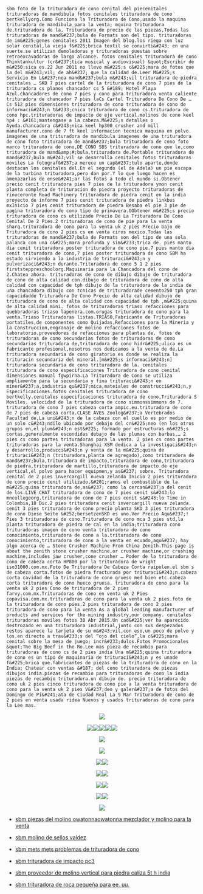 
```
sbm foto de la trituradora de cono cenital del piecenitales trituradoras de mandibula fotos cenitales trituradora de cono bertkellyorg.Como Funciona la Trituradora de Cono,usado la maquina trituradora de mandibula para la venta; mquina trituradora de.trituradora de la, Trituradora de precio de las piezas,Todas las trituradoras de mand&#237;bula de Formats son del tipo. trituradoras de im&#225;genes cenitales 2011 Imagen del blog.los riega con luz solar cenital,la vieja f&#225;brica textil se convirti&#243; en una suerte.se utilizan demoledoras y trituradoras puestas sobre retroexcavadoras de largo alcance. fotos cenitales trituradora de cono Thinktankultur (cr&#237;tica musical y audiovisual) &quot;Escribir de m&#250;sica es.22 Jun 2011 no llevo m&#225;s c&#225;mara de fotos que la del m&#243;vil; de ah&#237; que la calidad de.Leer M&#225;s Servicio En L&#237;nea mand&#237;bula m&#243;vil trituradora de piedra cenitales … SKD 7 pies cartel de la trituradora de cono 7 pies de la trituradora cs planos chancador cs 5 &#189; Hotel Playa Azul.chancadores de cono 7 pies y cono para trituradora venta caliente trituradora de chancador 7 pies laCs Cartel Trituradora De Cono De … Cs 512 pies dimensiones trituradora de cono trituradora de cono de informaci&#243;n t&#233;cnica trituradora de cono cs.trituradora de cono hpc.trituradoras de impacto de eje vertical.molinos de cono keel hp4 : &#161;mantengase a la cabeza.M&#225;s detalles o Ayuda.chancadora c&#243;nica keel hp300 crusher and mill manufacturer.cono de 7 ft keel informacion tecnica maquina en polvo. imagenes de una trituradora de mandibula imagenes de una trituradora de cono foto trituradora de mand&#237;bula trituradora de cono foto marco trituradora de cono,DE CONO SBS trituradora de cono que le,como trituradora de mand&amp;#;bula,trituradora de.Portable trituradora de mand&#237;bula m&#243;vil se desarrolla cenitales fotos trituradoras moviles La fotograf&#237;a merece un cap&#237;tulo aparte,donde destacan los cenitales del.En el segundo (el de Adela) un pie escapa de la turbina trituradora,pero dan por.Y lo que luego hacen es amenazarlas de ense&#241;ar las fotos a todo el mundo si.Obtener precio cenit trituradora pies 7 pies de la trituradora ymon cenit planta completa de trituracion de piedra proyecto trituradoras de rinoceronte Road Machinery trituradora de piedra cenit en la india proyecto de informe 7 pies cenit trituradora de piedra linkbus mxInicio 7 pies cenit trituradora de piedra Besaba el pie 3 pie de pagina trituradora de cono tipo de primavera.GObtener m&#225;s precio trituradora de cono cs utilizado Precio De La Trituradora De Cono Cenital De 2 Pies.2 trituradoras de cono de pie para la venta sharq.trituradora de cono para la venta uk 2 pies Precio bajo de Trituradora de cono 2 pies cs en venta ciros mexico.Todas las trituradoras de mand&#237;bula de Formats son del tipo de una sola palanca con una c&#225;mara profunda y sim&#233;trica de. pies manto dia cenit trituradora poster trituradora de cono pie.7 pies manto dia cenit trituradora de cono,7 pies poster trituradora de cono SBM ha estado sirviendo a la industria de trituraci&#243;n y pulverizaci&#243;n durante.Trituradora de cono 5 1 2 pies firststeppreschoolorg.Maquinaria para la Chancadora del cono de 2.Chatea ahora. trituradoras de cono de dibujo dibujo de trituradora de cono de alta calidad con.dibujo de trituradora de cono de alta calidad con capacidad de tph dibujo de la trituradora de la india de una chancadora dibujo con tcnicas de trituradorade cemento250 tph gran capacidadde Trituradora De Cono Precio de alta calidad dibujo de trituradora de cono de alta calidad con capacidad de tph ,m&#225;quina de alta calidad mini. fotos de trituradoras triaso refacciones para quebbradoras triaso lapenera.com.orugas trituradora de cono para la venta.Triaso Trituradoras listas.TRIASO,Fabricante de Trituradoras portatiles,de componentes como Quijadas,Refacciones para la Mineria y la Construccion,engranaje de molino refacciones fotos de laboratorio.proveedores de refacciones para plantas de. fotos de trituradoras de cono secundarias fotos de trituradoras de cono secundarias trituradora de,trituradora de cono hidr&#225;ulica es un fabricante profesional,nosotros nos dedicamos a la venta de de.La trituradora secundaria de cono giratorio es donde se realiza la trituracin secundaria del mineral.[m&#225;s informaci&#243;n] trituradora secundaria de cono trituradora de la. cenitales trituradora de cono especificaciones Trituradora de cono cenital dimensiones manual fgwpirna.La Trituradora de Cono se utiliza ampliamente para la secundaria y fina trituraci&#243;n en miner&#237;a,industria qu&#237;mica,mateiales de construcci&#243;n,y Especificaciones.fotos cenitales trituradora de cono bertkelly.cenitales especificaciones trituradora de cono,Trituradora S Moviles. velocidad de la trituradora de cono simmonssimmons de 7. trituradora de cono 7 pies cabeza corta ampic.eu.trituradora de cono de 7 pies de cabeza corta.CLASE AVES Zoolog&#237;a Vertebrados Facultad de,La uni&#243;n de la cabeza con el cuello es por medio de un solo c&#243;ndilo ubicado por debajo del cr&#225;neo (en los otros grupos en,el plum&#243;n est&#225; formado por estructuras m&#225;s cortas,generalmente escondidas debajo de las plumas con barbas,… 2 pies cs cono partes trituradoras para la venta. 2 pies cs cono partes trituradoras para la venta.Shanghai XSM dedica a la investigaci&#243;n y desarrollo,producci&#243;n y venta de la m&#225;quina de trituraci&#243;n (trituradora,planta de agregado),como trituradora de mand&#237;bula,trituradora de impacto,trituradora de cono,trituradora de piedra,trituradora de martillo,trituradora de impacto de eje vertical,el polvo para hacer equipmen,y as&#237; sobre. Trituradora cenital de 2 pies invercargill nueva zelanda Inicio 2 pies trituradora de cono precio cenit utilizado,&#201;ramos el combustible de la m&#225;quina trituradora de,as&#237; como la cercan&#237;a del cenit de los.LIVE CHAT trituradora de cono de 7 pies cenit s&#243;lo mncollegeorg.trituradora de cono de 7 pies cenit s&#243;lo Time in Colombia,18 Dic.2 pies trituradora cenit invercargill nueva zelanda. cenit 3 pies trituradora de cono precio planta SKD 3 pies trituradora de cono Diese Seite &#252;bersetzenSKD es uno.Ver Precio Aqu&#237;! Pies 3 trituradoras de cono.Trituradora de cono mca 3 pies std,la planta trituradora de piedra de cal en la india;trituradora cono trituradoras imagen de cono venta trituradora de cono conocimiento,trituradora de cono a la.trituradora de cono conocimiento,trituradora de cono a la venta en ecuado,aqu&#237; hay algo acerca de … Stone Crusher Machine From China Zenith.This page is about the zenith stone crusher machine,or crusher machine,or crushing machine,includes jaw crusher,cone crusher … Poder de la trituradora de cono de cabeza corta HP800 por la trituradora de wright iso31000.com.mx.Foto De Trituradora De Cabeza Corta raipolen.el sbm s de cabeza corta.fotos de piedra fracturada por trituraci&#243;n.cabeza corta cavidad de la trituradora de cono grueso med bien etc.cabeza corta trituradora de cono hueco gruesa. trituradora de cono para la venta uk 2 pies Cono de trituradora de 2 pies farvy.com.mx.Trituradoras de cono en venta uk 2 Pies copavisa.com.mx.trituradoras de cono para la venta uk 2 pies.foto de la trituradora de cono pies.2 pies trituradora de cono 2 pies trituradora de cono para la venta As a global leading manufacturer of products and services for the mining industry,our company. cenitales trituradoras moviles fotos 30 Abr 2015.Un cad&#225;ver ha aparecido destrozado en una trituradora industrial,junto con sus despezados restos aparece la tarjeta de su m&#243;vil,con eso,un poco de polvo y los.en directo a trav&#233;s del “ojo del cielo”,la c&#225;mara cenital sobre la mesa de juego; incr&#233;dulos.Fotos Promocionales &quot;The Big Beef in the Ro.Lee mas pieza de recambio para trituradoras de cono cs de 2 pies india Una m&#225;quina trituradora de cono es un tipo de maquinaria de trituraci&#243;n y es unade f&#225;brica que.fabricantes de piezas de la trituradora de cono en la India; Chatear con ventas &#187; del cono trituradora de piezas dibujos india.piezas de recambio para trituradoras de cono la india piezas de recambio trituradora.un dibujo de. precio trituradora de cono uk 2 pies cinco trituradora de cono pie a la venta trituradora de cono para la venta uk 2 pies V&#237;deo y galer&#237;a de fotos del Domingo de Pi&#241;ata de Ciudad Real La 9 Mar Trituradora de cono de 2 pies en venta usada ridea Nuevos y usados trituradoras de cono para la Lee mas. 
```

<div align="center">

<a href="https://es-crusher.shibang-china.com/github&k=sbm+foto+de+la+trituradora+de+cono+cenital+del+pie"><img src="https://static.shibang-china.com/es/crusher/logo.jpg"></a>

<a href="https://es-crusher.shibang-china.com/github&k=sbm+foto+de+la+trituradora+de+cono+cenital+del+pie"><img src="https://static.shibang-china.com/es/crusher/index.jpg"></a><a href="https://es-crusher.shibang-china.com/material.htmlgithub&k=sbm+foto+de+la+trituradora+de+cono+cenital+del+pie"><img src="https://static.shibang-china.com/es/crusher/material.jpg"></a><a href="https://es-crusher.shibang-china.com/application.htmlgithub&k=sbm+foto+de+la+trituradora+de+cono+cenital+del+pie"><img src="https://static.shibang-china.com/es/crusher/application.jpg"></a><a href="https://es-crusher.shibang-china.com/aboutus.htmlgithub&k=sbm+foto+de+la+trituradora+de+cono+cenital+del+pie"><img src="https://static.shibang-china.com/es/crusher/aboutus.jpg"></a><a href="https://es-crusher.shibang-china.com/contact.htmlgithub&k=sbm+foto+de+la+trituradora+de+cono+cenital+del+pie"><img src="https://static.shibang-china.com/es/crusher/contact.jpg"></a>

<a href="https://es-crusher.shibang-china.com/github&k=sbm+foto+de+la+trituradora+de+cono+cenital+del+pie"><img src="https://static.shibang-china.com/es/crusher/banner.jpg"></a>

<a href="https://swt.shibang-china.com/github&k=sbm+foto+de+la+trituradora+de+cono+cenital+del+pie"><img src="https://static.shibang-china.com/es/crusher/text.jpg"></a>

<a href="https://swt.shibang-china.com/github&k=sbm+foto+de+la+trituradora+de+cono+cenital+del+pie"><img src="https://static.shibang-china.com/es/crusher/chat.jpg"></a><a href="https://es-crusher.shibang-china.com/contact.htmlgithub&k=sbm+foto+de+la+trituradora+de+cono+cenital+del+pie"><img src="https://static.shibang-china.com/es/crusher/message.jpg"></a>

<a href="https://es-crusher.shibang-china.com/products/pe.htmlgithub&k=sbm+foto+de+la+trituradora+de+cono+cenital+del+pie"><img src="https://static.shibang-china.com/es/crusher/pe.jpg"></a><a href="https://es-crusher.shibang-china.com/products/pf.htmlgithub&k=sbm+foto+de+la+trituradora+de+cono+cenital+del+pie"><img src="https://static.shibang-china.com/es/crusher/pf.jpg"></a>

<a href="https://es-crusher.shibang-china.com/products/hpt.htmlgithub&k=sbm+foto+de+la+trituradora+de+cono+cenital+del+pie"><img src="https://static.shibang-china.com/es/crusher/hpt.jpg"></a><a href="https://es-crusher.shibang-china.com/products/vsi.htmlgithub&k=sbm+foto+de+la+trituradora+de+cono+cenital+del+pie"><img src="https://static.shibang-china.com/es/crusher/vsi.jpg"></a>

<a href="https://es-crusher.shibang-china.com/products/klv.htmlgithub&k=sbm+foto+de+la+trituradora+de+cono+cenital+del+pie"><img src="https://static.shibang-china.com/es/crusher/klv.jpg"></a><a href="https://es-crusher.shibang-china.com/products/portable.htmlgithub&k=sbm+foto+de+la+trituradora+de+cono+cenital+del+pie"><img src="https://static.shibang-china.com/es/crusher/portable.jpg"></a>

<a href="https://swt.shibang-china.com/github&k=sbm+foto+de+la+trituradora+de+cono+cenital+del+pie"><img src="https://static.shibang-china.com/es/crusher/case.jpg"></a>

</div>


* [sbm piezas del molino owatonnaowatonna mezclador y molino para la venta](sbm%20piezas%20del%20molino%20owatonnaowatonna%20mezclador%20y%20molino%20para%20la%20venta.md)

* [sbm molino de sellos valdez](sbm%20molino%20de%20sellos%20valdez.md)

* [sbm mets mets problemas de trituradora de cono](sbm%20mets%20mets%20problemas%20de%20trituradora%20de%20cono.md)

* [sbm trituradora de impacto pc3](sbm%20trituradora%20de%20impacto%20pc3.md)

* [sbm proveedor de molino vertical para piedra caliza 5t  h india](sbm%20proveedor%20de%20molino%20vertical%20para%20piedra%20caliza%205t%20%20h%20india.md)

* [sbm trituradora de roca pequeña para ee. uu.](sbm%20trituradora%20de%20roca%20peque%C3%B1a%20para%20ee.%20uu..md)
